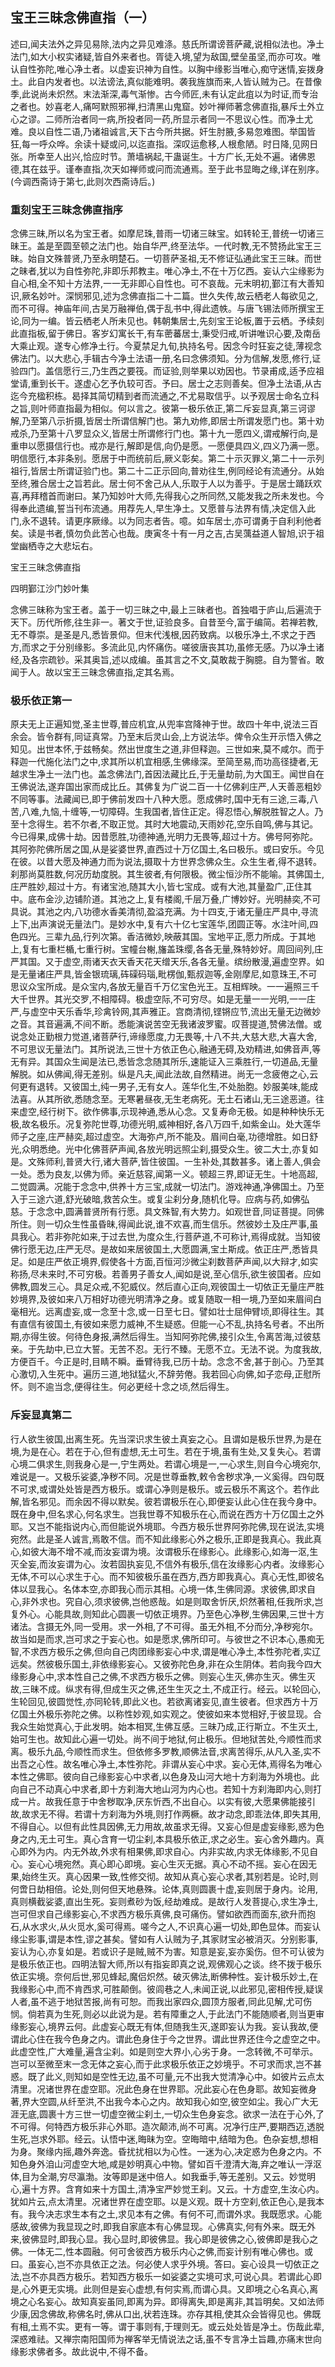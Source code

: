 ## 宝王三昧念佛直指（一）

述曰,闻夫法外之异见易除,法内之异见难涤。慈氏所谓谤菩萨藏,说相似法也。净土法门,如大小权实诸疑,皆自外来者也。胥徒入境,望为敌国,壁垒虽坚,而亦可攻。唯认自性弥陀,唯心净土者。以虚妄识神为自性。以胸中缘影当唯心,痴守迷情,妄拨身土。此自内发者也。以法谤法,真似能难明。袭我旌旗而来,人皆认贼为己。在昔像季,此说尚未炽然。末法渐深,毒气渐惨。古今师匠,未有认定此疽以为时证,而专治之者也。妙喜老人,痛呵默照邪禅,扫清黑山鬼窟。妙叶禅师著念佛直指,暴斥土外立心之谬。二师所治者同一病,所投者同一药,所显示者同一不思议心性。而净土尤难。良以自性二语,乃诸祖诚言,天下古今所共据。奸生肘腋,多易忽难图。举国皆狂,每一呼众哗。余读十疑或问,以迄直指。深叹运愈移,人根愈陋。时日降,见网日张。所幸至人出兴,恰应时节。萧墙祸起,干蛊诞生。十方广长,无处不遍。诸佛恩德,其在兹乎。谨奉直指,次天如禅师或问而流通焉。至于此书显晦之缘,详在别序。(今调西斋诗于第七,此则次西斋诗后。)

### 重刻宝王三昧念佛直指序

念佛三昧,所以名为宝王者。如摩尼珠,普雨一切诸三昧宝。如转轮王,普统一切诸三昧王。盖是至圆至顿之法门也。始自华严,终至法华。一代时教,无不赞扬此宝王三昧。始自文殊普贤,乃至永明楚石。一切菩萨圣祖,无不修证弘通此宝王三昧。而世之昧者,犹以为自性弥陀,非即乐邦教主。唯心净土,不在十万亿西。妄认六尘缘影为自心相,全不知十方法界,一一无非即心自性也。可不哀哉。元末明初,鄞江有大善知识,厥名妙叶。深悯邪见,述为念佛直指二十二篇。世久失传,故云栖老人每欲见之,而不可得。神庙年间,古吴万融禅伯,偶于乱书中,得此遗帙。与唐飞锡法师所撰宝王论,同为一编。皆云栖老人所未见也。韩朝集居士,先刻宝王论板,置于云栖。予续刻此直指板,留于佛日。客岁幻寓长干,有车蔤蕃居士,秉受归戒,听讲唯识心要,及南岳大乘止观。遂专心修净土行。今夏禁足九旬,执持名号。因念今时狂妄之徒,薄视念佛法门。以大悲心,手辑古今净土法语一册,名曰念佛须知。分为信解,发愿,修行,证验四门。盖信愿行三,乃生西之要筏。而证验,则举果以劝因也。节录甫成,适予应祖堂请,重到长干。遂虚心乞予仇较可否。予曰。居士之志则善矣。但净土法语,从古迄今充楹积栋。曷择其简切精到者而流通之,不尤易取信乎。以予观居士命名立科之旨,则叶师直指最为相似。何以言之。彼第一极乐依正,第二斥妄显真,第三诃谬解,乃至第八示折摄,皆居士所谓信解门也。第九劝修,即居士所谓发愿门也。第十劝戒杀,乃至第十八罗显众义,皆居士所谓修行门也。第十九一愿四义,谓戒解行向,是重申以愿摄信行也。戒亦是行,解即是信,向仍是愿。一愿便具四义,四义乃满一愿。明信愿行,本非条别。愿居于中而统前后,厥义彰矣。第二十示灭罪义,第二十一示列祖行,皆居士所谓证验门也。第二十二正示回向,普劝往生,例同经论有流通分。从始至终,雅合居士之旨若此。居士何不舍己从人,乐取于人以为善乎。于是居士踊跃欢喜,再拜稽首而谢曰。某乃知妙叶大师,先得我心之所同然,又能发我之所未发也。今得奉此遗编,誓当刊布流通。用荐先人,早生净土。又愿普与法界有情,决定信入此门,永不退转。请更序厥缘。以为同志者告。噫。如车居士,亦可谓勇于自利利他者矣。读是书者,慎勿负此苦心也哉。庚寅冬十有一月之吉,古吴蕅益道人智旭,识于祖堂幽栖寺之大悲坛右。

宝王三昧念佛直指

四明鄞江沙门妙叶集

念佛三昧称为宝王者。盖于一切三昧之中,最上三昧者也。首独唱于庐山,后遍流于天下。历代所修,往生非一。著文于世,证验良多。自昔至今,富于编简。若禅若教,无不尊崇。是圣是凡,悉皆景仰。但末代浅根,因药致病。以极乐净土,不求之于西方,而求之于分别缘影。多流此见,内怀痛伤。嗟彼唐丧其功,虽修无感。乃以净土诸经,及各宗疏钞。采其奥旨,述以成编。虽其言之不文,莫敢裁于胸臆。自为警省。敢闻于人。故以宝王三昧念佛直指,定其名焉。

### 极乐依正第一

原夫无上正遍知觉,圣主世尊,普应机宜,从兜率宫降神于世。故四十年中,说法三百余会。皆令群有,同证真常。乃至末后灵山会,上方说法华。俾令众生开示悟入佛之知见。出世本怀,于兹畅矣。然出世度生之道,非但释迦。三世如来,莫不咸尔。而于释迦一代施化法门之中,求其所以机宜相感,生佛缘深。至简至易,而功高径捷者,无越求生净土一法门也。盖念佛法门,首因法藏比丘,于无量劫前,为大国王。闻世自在王佛说法,遂弃国出家而成比丘。其佛复为广说二百一十亿佛刹庄严,人天善恶粗妙不同等事。法藏闻已,即于佛前发四十八种大愿。愿成佛时,国中无有三途,三毒,八苦,八难,九恼,十缠等,一切障碍。生我国者,皆住正定。得忍悟心,解脱胜智之人。乃至十念得生。若不尔者,不取正觉。其时大地震动,天雨妙花,空乐自鸣,佛与其记。今已得果,成佛十劫。因昔愿胜,功德神通,光明力无畏等,超过十方。佛号阿弥陀。其阿弥陀佛所居之国,从是娑婆世界,直西过十万亿国土,名曰极乐。或曰安乐。今见在彼。以昔大愿及神通力而为说法,摄取十方世界念佛众生。众生生者,得不退转。刹那尚莫胜数,何况历劫度脱。其生彼者,有何限极。微尘恒沙所不能喻。其佛国土,庄严胜妙,超过十方。有诸宝池,随其大小,皆七宝成。或有大池,其量盈广,正住其中。底布金沙,边铺阶道。其池之上,复有楼阁,千层万叠,广博妙好。光明赫奕,不可具说。其池之内,八功德水香美清彻,盈溢充满。为十四支,于诸无量庄严具中,寻流上下,出声演说无量法门。是妙水中,复有六十亿七宝莲华,团圆正等。水注叶间,四色四光。三辈九品,行列次第。香洁微妙,映蔽其国。宝地平正,愿力所成。于其地上,复有七重栏楯,七重行树。宝幢台榭,旛盖珠缨,各各无量,殊特妙好。周回间列,庄严其国。又于虚空,雨诸天衣天香天花天缯天乐,各各无量。缤纷散漫,遍虚空界。如是无量诸庄严具,皆金银琉璃,砗磲码瑙,毗楞伽,甄叔迦等,金刚摩尼,如意珠王,不可思议众宝所成。是众宝内,各放无量百千万亿宝色光王。互相辉映。一一遍照三千大千世界。其光交罗,不相障碍。极虚空际,不可穷尽。如是无量一一光明,一一庄严,与虚空中天乐香华,珍禽铃网,其声雅正。宫商清彻,铿锵应节,流出无量无边微妙之音。其音遍满,不间不断。悉能演说苦空无我诸波罗蜜。叹菩提道,赞佛法僧。或说念处正勤根力觉道,诸菩萨行,谛缘愿度,力无畏等,十八不共,大慈大悲,大喜大舍,不可思议无量法门。其所说法,三世十方依正色心,融通无碍,及劝精进,如佛音声,等无有异。其国众生闻是法已,悉皆念念随其所乐,速能证入三乘胜行,一切道品,无量解脱。如从佛闻,得无差别。纵是凡夫,闻此法故,自然精进。尚无一念疲倦之心,云何更有退转。又彼国土,纯一男子,无有女人。莲华化生,不处胎胞。妙服美味,能成法喜。从其所欲,悉随念至。无寒暑昼夜,无生老病死。无土石诸山,无三途恶道。往来虚空,经行树下。欲作佛事,示现神通,悉从心念。又复寿命无极。如是种种快乐无极,故名极乐。况复弥陀世尊,功德光明,威神相好,各八万四千,如紫金山。处大莲华师子之座,庄严赫奕,超过虚空。大海弥卢,所不能及。眉间白毫,功德增胜。如日舒光,众明悉绝。光中化佛菩萨声闻,各放光明远照尘刹,摄受众生。彼二大士,亦复如是。文殊师利,普贤大行,诸大菩萨,皆住彼国。一生补处,其数甚多。诸上善人,俱会一处。悉为良友,以佛为师。亲近慈容,闻第一义。顿超三界,即证无生。十地高超,二觉圆满。况能于念念中,供养十方三宝,成就一切法门。游戏神通,净佛国土。乃至入于三途六道,舒光破暗,救苦众生。或复尘刹分身,随机化导。应病与药,如佛弘慈。于念念中,圆满普贤所有行愿。具文殊智,有大势力。如观世音,同证菩提。同佛所住。则一切众生性虽昏昧,得闻此说,谁不欢喜,而生信乐。然彼妙土及庄严事,虽具我心。若非弥陀如来,于过去世,为度众生,行菩萨道,不可称计,焉得成就。当知彼佛行愿无边,庄严无尽。是故如来居彼国土,大愿圆满,宝土斯成。依正庄严,悉皆具足。如是庄严依正境界,假使各十方面,百恒河沙微尘刹数菩萨声闻,以大辩才,如实称扬,尽未来时,不可穷极。若善男子善女人,闻如是说,至心信乐,欲生彼国者。应如佛教,圆发三心。具足众戒,不犯威仪。然后直心正向,观彼国土一切依正无量庄严胜妙境界,及彼如来八万相好功德光明清净之身。或复随取一相一境,乃至如来眉间白毫相光。远离虚妄,或一念至十念,或一日至七日。譬如壮士屈伸臂顷,即得往生。其有直信有彼国土,有彼如来愿力威神,不生疑惑。但能一心不乱,执持名号者。不出所期,亦得生彼。何待色身报,满然后得生。当知阿弥陀佛,接引众生,令离苦海,过彼慈亲。于先劫中,已立大誓。无苦不忍。无行不臻。无愿不立。无法不说。为度我故,方便百千。今正是时,目睛不瞬。垂臂待我,已历十劫。念念不舍,甚于剖心。乃至其心激切,入生死中。遍历三道,地狱猛火,不辞劳倦。我若回心向佛,如子恋母,正慰所怀。则不逾当念,便得往生。何必更经十念之顷,然后得生。

### 斥妄显真第二

行人欲生彼国,出离生死。先当深识求生彼土真妄之心。且谓如是极乐世界,为是在境,为是在心。若在于心,但有虚想,无土可生。若在于境,虽有生处,又复失心。若谓心境二俱求生,则我身心是一,宁生两处。若谓心境是一,一心求生,则自今心境宛尔,难说是一。又极乐娑婆,净秽不同。况是世尊垂教,敕令舍秽求净,一义奚得。四句既不可求,或谓处处皆是西方极乐。或谓心净则是极乐。或云极乐不离这个。若作此解,皆名邪见。而余因不得以默矣。彼若谓极乐在心,即便妄认此心住在我今身中。既在身中,但名求心,何名求生。岂我世尊不知极乐在心,而说在西方十万亿国土之外耶。又岂不能指说内心,而但能说外境耶。今西方极乐世界阿弥陀佛,现在说法,实境宛然。此是圣人诚言,焉敢不信。而不知此缘影心外之极乐,正即是我真心。我此真心,如彼大海不增不减,而汝妄谓为境。汝谓极乐在缘影心。此缘影心,如海一沤,生灭全妄,而汝妄谓为心。汝若固执妄见,不信外有极乐,信在汝缘影心内者。汝缘影心无体,不可以心求生于心。而不知彼极乐虽在西方,西方即我真心。真心无性,即彼名体以显我心。名体本空,亦即我心而示其相。心境一体,生佛同源。求彼佛,即求自心,非外求也。究自心,须求彼佛,岂他惑哉。如是则取舍忻厌,炽然著相,任我所求,岂复外心。心能具故,则知此心圆裹一切依正境界。乃至色心净秽,生佛因果,三世十方诸法。含摄无外,同一受用。求一外相,了不可得。虽无外相,不分而分,净秽宛尔。故当如是而求,岂可求之于妄心也。如是愿求,佛所印可。与彼世之不识本心,愚痴无智,不求西方极乐之佛,但向自己肉团缘影妄心中求,谓是唯心净土,本性弥陀者,实辽远矣。然彼极乐国土,非依缘影妄心。又彼弥陀色身,非在众生阴体。若向我今四大缘影身心中,求本性自己之佛,不求西方极乐之佛。则妄心生灭,佛亦生灭。佛生灭故,三昧不成。纵求有得,但成生灭之佛,还生生灭之土,不成正行。经云。以轮回心,生轮回见,彼圆觉性,亦同轮转,即此义也。若欲离诸妄见,直生彼者。但求西方十万亿国土外极乐弥陀之佛。以称性妙观,如实观之。使彼如来本觉相好,于彼显现。合我众生始觉真心,于此发明。始本相冥,生佛互感。三昧乃成,正行斯立。不生灭土,始可生也。故知此心遍一切处。尚不间于地狱,何止极乐。但地狱苦处,今顺性而求离。极乐九品,今顺性而求生。但依修多罗教,顺佛法音,求离苦得乐,从凡入圣,实不出吾之心性。故名唯心净土,本性弥陀。非谓从妄心中求。妄心无体,焉得名为唯心本性之佛耶。彼向自己缘影妄心中求者,以色身及山河大地十方刹海为外境也。此向自己不动真心中求者,即十方刹海大地山河为内心也。若知十方刹海即内心,则打成一片。故我任意于中舍秽取净,厌东忻西,不出自心。以实有彼,大愿果佛能接引故,故求无不得。若谓十方刹海为外境,则打作两橛。故才动念,即乖法体,即失其用,不得自心。以但有此性具因佛,无力用故,故虽求无得。又妄心但是虚妄缘影,惑为色身之内,无土可生。真心含育一切尘刹,本具极乐依正,求之必生。妄心舍外趣内。真心即外为内。内无外故,外求有相果佛,即求自心。内非实故,内求无体缘影,不见自心。妄心心境宛然。真心即心即境。妄心生灭无据。真心不动不摇。妄心在因无果,始终生灭。真心因果一致,性修交彻。故知从真心妄心求者,其别若是。论时,则何啻日劫相倍。论处,则何但天地悬殊。论体,真则圆裹十虚,妄则居于身内。论用,真则横截娑婆,直出生死。妄则煮砂为饭,经劫难成。是故行人发菩提心,求生净土,岂可但求自己缘影妄心,不求西方极乐真佛,良可痛伤。譬如欲西而面东,欲升而抱石,从水求火,从火觅水,奚可得焉。嗟今之人,不识真心遍一切处,即色显体。而妄认缘尘影事,谓是本性,谬之甚矣。譬如有人认贼为子,其家财宝必被消灭。分别影事,妄认为心,亦复如是。若或识子是贼,贼不为害。知意是妄,妄亦奚伤。但不可认彼为是极乐依正也。四明法智大师,所以有指妄即真之说,观佛观心之谈。终不拨于极乐依正实境。奈何后世,邪见蜂起,魔侣炽然。破灭佛法,断佛种性。妄计极乐妙土,在我缘影心中,而不肯西求,可胜颠倒。彼闾巷之人,未闻正说,以此邪见,密相传授,疑误人者,虽不逃于地狱苦报,尚有可恕。而我出家四众,圆顶方服者,同此见解,尤可伤悯。倘若真为生死,则必以此说为是。若有障重之人,于此法门不能随顺者,则当更审缘影妄心,境界云何。此虚妄心既无有体,但随我生灭,遂即妄认为我。妄认我故,便谓此心住在我今色身之内。谓此色身住于今之世界。谓此世界还住今之虚空之中。此虚空性,广大难量,遍含尘刹。如是则空大界小,心劣于身。一念转微,不可举示。岂可以至微至末一念无体之妄心,而于此求极乐依正之妙境乎。不可求而求,岂不甚惑。既了此义,则知如是空性无边,虽不可量,元不出我大觉清净心中。如彼片云点太清里。况诸世界在虚空耶。况此色身在世界耶。况此妄心在色身耶。故知妄微身著,界大空圆,从纤至洪,不出我今本心之内。故知我心如空,彼空如尘。我心广大无涯无底,圆裹十方三世一切虚空微尘刹土,一切众生色身妄念。欲求一法在于心外,了不可得。何特西方极乐非心外耶。造次颠沛,尚不可离。况净行庄严,要期西迈,透脱生死,岂求外耶。经云。认悟中迷,晦昧为空。空晦暗中,结暗为色。色杂妄想,想相为身。聚缘内摇,趣外奔逸。昏扰扰相以为心性。一迷为心,决定惑为色身之内。不知色身外洎山河虚空大地,咸是妙明真心中物。譬如百千澄清大海,弃之唯认一浮沤体,目为全潮,穷尽瀛渤。汝等即是迷中倍人。如我垂手,等无差别。又云。妙觉明心,遍十方界。含育如来十方国土,清净宝严妙觉王刹。又云。十方虚空,生汝心内。犹如片云,点太清里。况诸世界在虚空耶。以是义观。既十方空刹,依正色心,是我本有。我今决志求生本有之土,求见本有之佛。有何不可,而谓外求。我既愿求。心能感故,彼佛为我显现之时,即我自家底本有心佛显现。心佛真实,何有外来。既无外来,彼佛显时,即我心显。我心显时,即彼佛显。我心即是彼佛之心,彼佛即是我心之佛。一体无二,性本圆融。何可舍彼西方极乐内心之佛,而妄计别有唯心佛也。或曰。虽妄心,岂不亦具依正之法。何必使人求乎外境。答曰。妄心设具一切依正之法,岂不亦具西方极乐。若知西方极乐一如娑婆之实境可求,可说心具。若谓此心即是,心外更无实境。此则但是妄心虚想,有何实焉,而谓心具。又即境之心名真心,离境之心名妄心。故知真妄虽同,即离为异。即得离失,即是离非,其旨明矣。又如法师少康,因念佛故,称佛名时,佛从口出,状若连珠。亦存其相,使其众会皆得见也。佛既有相,土焉不实。更有一等。谓于事则有,于理则无。或云处处皆是净土。伤哉此辈,深惑难祛。又禅宗南阳国师为禅客举无情说法之话,虽不专言净土旨趣,亦痛末世向缘影求佛者多。故此说中,不得不备。